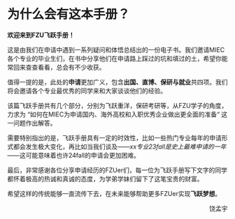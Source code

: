 # 为什么会有这本手册？

**欢迎来到FZU飞跃手册！**

这是由我们在申请中遇到一系列疑问和体悟总结出的一份电子书。我们邀请MIEC各个专业的毕业生们，在书中分享他们在申请路上踩过的坑和填过的土，希望你能常回来查查看看，总会有不少收获。

值得一提的是，此处的**申请**更加广义，包含**出国、直博、保研与就业**共四项。我们将会邀请各个专业最优秀的同学来和大家谈谈他们的经验。

该篇飞跃手册共有几个部分，分别为飞跃重洋，保研考研等，从FZU学子的角度，力求为 “如何在MIEC为申请国内、海外高校和入职优秀企业做出更全面的准备“ 这一问题作出解答。

需要特别指出的是，飞跃手册具有一定的时效性，比如一些热门专业每年的申请形式都会发生极大变化，再比如当我们谈及——*xx专业23fall是史上最难申请的一年*——这可能意味着也许24fall的申请会更加困难。

最后，非常感谢各位分享申请经历的FZUer们，每一位为飞跃手册写下文字的同学都怀着极高的热诚和真诚的态度，为学弟学妹们留下了这笔宝贵的财富。

希望这样的传统能够一直流传下去，在未来能够帮助更多FZUer实现**飞跃梦想**。

<p align="right">饶孟宇</p>